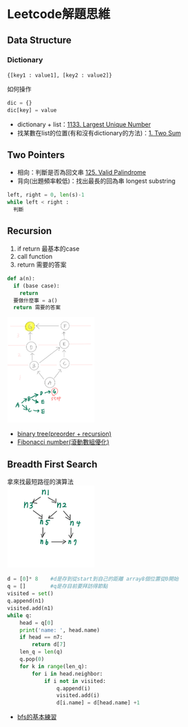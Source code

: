 # Leetcode解題思維

## Data Structure
### Dictionary
`{[key1 : value1], [key2 : value2]}`

如何操作
```py
dic = {}
dic[key] = value
```
* dictionary + list：[1133. Largest Unique Number](./Leetcode-Python/1133.py)
* 找某數在list的位置(有和沒有dictionary的方法)：[1. Two Sum](./Leetcode-Python/1.py)

## Two Pointers
* 相向：判斷是否為回文串 [125. Valid Palindrome](./Leetcode-Python/125.py)
* 背向(出題頻率較低)：找出最長的回為串 longest substring
```py
left, right = 0, len(s)-1
while left < right :
  判斷
```

## Recursion
1. if return 最基本的case
2. call function 
3. return 需要的答案
```py
def a(n):
  if (base case): 
    return
  要做什麼事 = a()
  return 需要的答案
```
<img src = './bfs/bt.jpg' width = '40%'>  

* [binary tree(preorder + recursion)](./Leetcode-Python/104.py)  
* [Fibonacci number(滾動數組優化)](./Leetcode-Python/509.py)  

## Breadth First Search
拿來找最短路徑的演算法  
<img src = './bfs/jupyter.jpg' width = '40%'>  
```py
d = [0]* 8    #d是存到從start到自己的距離 array8個位置從0開始
q = []        #q是存目前要拜訪得節點
visited = set()
q.append(n1)
visited.add(n1)
while q:
    head = q[0]
    print('name: ', head.name)
    if head == n7:
        return d[7]
    len_q = len(q)
    q.pop(0)
    for k in range(len_q):
        for i in head.neighbor:
            if i not in visited:
                q.append(i)
                visited.add(i)
                d[i.name] = d[head.name] +1
```
* [bfs的基本練習](./bfs/bfs.ipynb)
